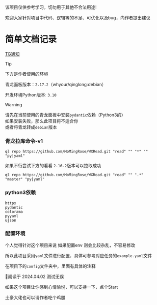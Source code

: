 该项目仅供参考学习，切勿用于其他不合法用途!

欢迎大家针对项目中代码、逻辑等的不足、可优化以及bug，向作者提出建议

# 简单文档记录

[TG通知](https://t.me/mmlg_ql)

> [!TIP]
> 下方是作者使用的环境
>
> 青龙面板版本：`2.17.2`（whyour/qinglong:debian）
>
> 开发环境Python版本: `3.10`

> [!WARNING]
> 请先在当前使用的青龙面板中安装`pydantic`依赖（Python3的）\
> 如果安装失败，那么此项目将不适合你 \
> 或者将青龙转成`debian`版本

### 青龙拉库命令-v1

```shell
ql repo https://github.com/MoMingRose/WXRead.git "read" "" "*" "" "py|yaml"
```

如果不行尝试下方的看看 `2.16.2`版本可以拉取成功

```shell
ql repo https://github.com/MoMingRose/WXRead.git "read" "" ".*" "master" "py|yaml"
```


### python3依赖

```text
httpx
pydantic
colorama
pyyaml
ujson
```

### 配置环境

个人觉得针对这个项目来说 如果配置env 则会比较杂乱，不容易修改

所以此项目采用`yaml`文件进行配置，具体可参考对应任务的`example.yaml`文件

在项目下的`config`文件夹中，里面有具体的注释

🥤阅读于 2024.04.02 测试无误

如果这个项目让你感到心情愉悦，可以支持一下，点个Start

土豪大佬也可以请作者吃个鸡腿